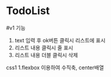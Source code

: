 # TodoList

#v1
기능
1. text 입력 후 ok버튼 클릭시 리스트에 표시
2. 리스트 내용 클릭시 줄 표시
3. 리스트 내용 더블 클릭시 삭제

css1
1.flexbox 이용하여 수직축, center배열


